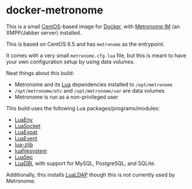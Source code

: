 docker-metronome
=============

This is a small [CentOS](http://www.centos.org/)-based image for [Docker](http://docker.io/), with [Metronome IM](http://www.lightwitch.org/metronome) (an XMPP/Jabber server) installed.

This is based on CentOS 6.5 and has `metronome` as the entrypoint.

It comes with a very small `metronome.cfg.lua` file, but this is meant to
have your own configuration setup by using data volumes.

Neat things about this build:

* Metronome and its [Lua](http://www.lua.org/) dependencies installed to `/opt/metronome`
* `/opt/metronome/etc` and `/opt/metronome/var` are data volumes
* Metronome is run as a non-privileged user

This build uses the following Lua packages/programs/modules:

* [LuaEnv](http://github.com/cehoffman/luaenv)
* [LuaSocket](http://github.com/diegonehab/luasocket)
* [LuaExpat](http://matthewwild.co.uk/projects/luaexpat/)
* [LuaEvent](http://github.com/harningt/luaevent)
* [lua-zlib](http://github.com/brimworks/lua-zlib)
* [luafilesystem](http://github.com/keplerproject/luafilesystem)
* [LuaSec](http://github.com/brunoos/luasec)
* [LuaDBI](http://code.google.com/p/luadbi/), with support for MySQL, PostgreSQL, and SQLite.

Additionally, this installs [LuaLDAP](http://github.com/jprjr/lualdap) though this
is not currently used by Metronome.
